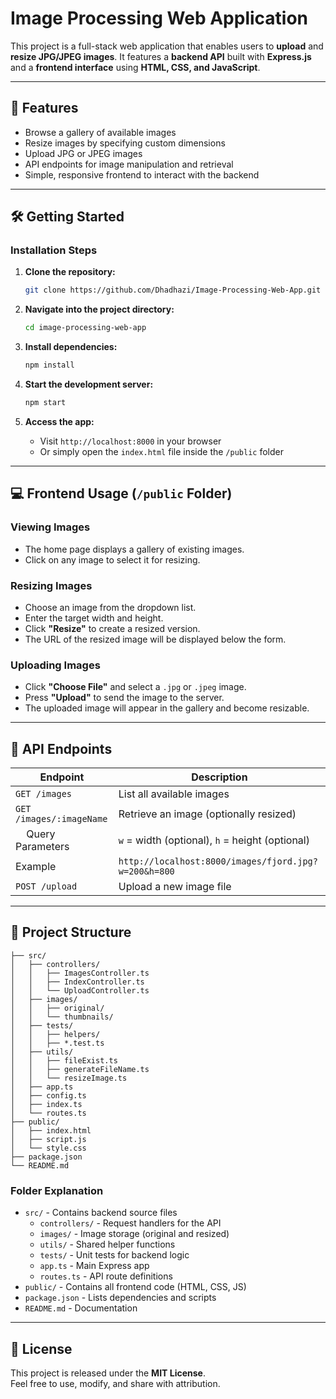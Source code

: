 # Image Processing Web Application

This project is a full-stack web application that enables users to **upload** and **resize JPG/JPEG images**. It features a **backend API** built with **Express.js** and a **frontend interface** using **HTML, CSS, and JavaScript**.

---

## 🚀 Features

- Browse a gallery of available images  
- Resize images by specifying custom dimensions  
- Upload JPG or JPEG images  
- API endpoints for image manipulation and retrieval  
- Simple, responsive frontend to interact with the backend

---

## 🛠️ Getting Started

### Installation Steps

1. **Clone the repository:**
   ```bash
   git clone https://github.com/Dhadhazi/Image-Processing-Web-App.git
   ```

2. **Navigate into the project directory:**
   ```bash
   cd image-processing-web-app
   ```

3. **Install dependencies:**
   ```bash
   npm install
   ```

4. **Start the development server:**
   ```bash
   npm start
   ```

5. **Access the app:**

   - Visit `http://localhost:8000` in your browser
   - Or simply open the `index.html` file inside the `/public` folder

---

## 💻 Frontend Usage (`/public` Folder)

### Viewing Images
- The home page displays a gallery of existing images.
- Click on any image to select it for resizing.

### Resizing Images
- Choose an image from the dropdown list.
- Enter the target width and height.
- Click **"Resize"** to create a resized version.
- The URL of the resized image will be displayed below the form.

### Uploading Images
- Click **"Choose File"** and select a `.jpg` or `.jpeg` image.
- Press **"Upload"** to send the image to the server.
- The uploaded image will appear in the gallery and become resizable.

---

## 📡 API Endpoints

| Endpoint | Description |
|----------|-------------|
| `GET /images` | List all available images |
| `GET /images/:imageName` | Retrieve an image (optionally resized) |
| &nbsp;&nbsp;&nbsp;&nbsp;Query Parameters | `w` = width (optional), `h` = height (optional) |
| Example | `http://localhost:8000/images/fjord.jpg?w=200&h=800` |
| `POST /upload` | Upload a new image file |

---

## 📁 Project Structure

```
├── src/
│   ├── controllers/
│   │   ├── ImagesController.ts
│   │   ├── IndexController.ts
│   │   └── UploadController.ts
│   ├── images/
│   │   ├── original/
│   │   └── thumbnails/
│   ├── tests/
│   │   ├── helpers/
│   │   ├── *.test.ts
│   ├── utils/
│   │   ├── fileExist.ts
│   │   ├── generateFileName.ts
│   │   └── resizeImage.ts
│   ├── app.ts
│   ├── config.ts
│   ├── index.ts
│   └── routes.ts
├── public/
│   ├── index.html
│   ├── script.js
│   └── style.css
├── package.json
└── README.md
```

### Folder Explanation

- `src/` - Contains backend source files
  - `controllers/` - Request handlers for the API
  - `images/` - Image storage (original and resized)
  - `utils/` - Shared helper functions
  - `tests/` - Unit tests for backend logic
  - `app.ts` - Main Express app
  - `routes.ts` - API route definitions
- `public/` - Contains all frontend code (HTML, CSS, JS)
- `package.json` - Lists dependencies and scripts
- `README.md` - Documentation

---

## 📝 License

This project is released under the **MIT License**.  
Feel free to use, modify, and share with attribution.